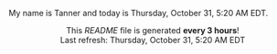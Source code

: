 My name is Tanner and today is Thursday, October 31, 5:20 AM EDT.

<p align="center">This <i>README</i> file is generated <b>every 3 hours</b>!</br>Last refresh: Thursday, October 31, 5:20 AM EDT<br /></p>
